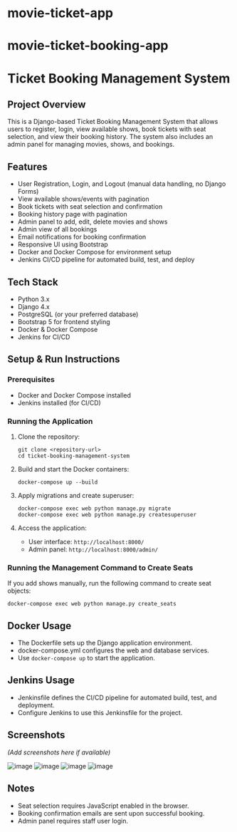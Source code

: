 ﻿# movie-ticket-app
# movie-ticket-booking-app
# Ticket Booking Management System

## Project Overview
This is a Django-based Ticket Booking Management System that allows users to register, login, view available shows, book tickets with seat selection, and view their booking history. The system also includes an admin panel for managing movies, shows, and bookings.

## Features
- User Registration, Login, and Logout (manual data handling, no Django Forms)
- View available shows/events with pagination
- Book tickets with seat selection and confirmation
- Booking history page with pagination
- Admin panel to add, edit, delete movies and shows
- Admin view of all bookings
- Email notifications for booking confirmation
- Responsive UI using Bootstrap
- Docker and Docker Compose for environment setup
- Jenkins CI/CD pipeline for automated build, test, and deploy

## Tech Stack
- Python 3.x
- Django 4.x
- PostgreSQL (or your preferred database)
- Bootstrap 5 for frontend styling
- Docker & Docker Compose
- Jenkins for CI/CD

## Setup & Run Instructions

### Prerequisites
- Docker and Docker Compose installed
- Jenkins installed (for CI/CD)

### Running the Application
1. Clone the repository:
   ```
   git clone <repository-url>
   cd ticket-booking-management-system
   ```

2. Build and start the Docker containers:
   ```
   docker-compose up --build
   ```

3. Apply migrations and create superuser:
   ```
   docker-compose exec web python manage.py migrate
   docker-compose exec web python manage.py createsuperuser
   ```

4. Access the application:
   - User interface: `http://localhost:8000/`
   - Admin panel: `http://localhost:8000/admin/`

### Running the Management Command to Create Seats
If you add shows manually, run the following command to create seat objects:
```
docker-compose exec web python manage.py create_seats
```

## Docker Usage
- The Dockerfile sets up the Django application environment.
- docker-compose.yml configures the web and database services.
- Use `docker-compose up` to start the application.

## Jenkins Usage
- Jenkinsfile defines the CI/CD pipeline for automated build, test, and deployment.
- Configure Jenkins to use this Jenkinsfile for the project.

## Screenshots
*(Add screenshots here if available)*

![image](https://github.com/user-attachments/assets/6c6d0b15-ade2-4bb4-b77d-fb45e60ce310)
![image](https://github.com/user-attachments/assets/a4b170c3-91bc-4cd3-80c0-dcf69468d9f6)
![image](https://github.com/user-attachments/assets/56920501-1196-40be-9f72-18e75605941a)
![image](https://github.com/user-attachments/assets/32fbdb39-3a6c-45de-88b1-298b62d72be0)

## Notes
- Seat selection requires JavaScript enabled in the browser.
- Booking confirmation emails are sent upon successful booking.
- Admin panel requires staff user login.
